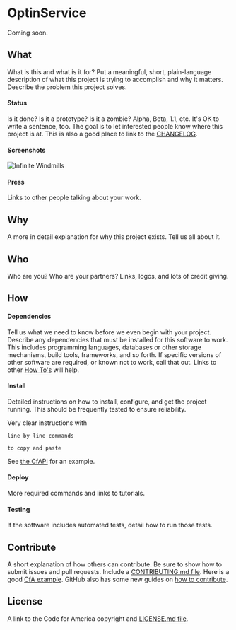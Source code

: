 # OptinService
Coming soon.

## What
What is this and what is it for? Put a meaningful, short, plain-language description of what this project is trying to accomplish and why it matters. Describe the problem this project solves.

#### Status
Is it done? Is it a prototype? Is it a zombie? Alpha, Beta, 1.1, etc. It's OK to write a sentence, too. The goal is to let interested people know where this project is at. This is also a good place to link to the [CHANGELOG](https://github.com/cfpb/ckan/blob/master/CHANGELOG.md).

#### Screenshots
![Infinite Windmills](http://i.giphy.com/SIV3ijAwkNt9C.gif)

#### Press
Links to other people talking about your work.

## Why
A more in detail explanation for why this project exists. Tell us all about it.

## Who
Who are you? Who are your partners? Links, logos, and lots of credit giving.

## How
#### Dependencies
Tell us what we need to know before we even begin with your project. Describe any dependencies that must be installed for this software to work. This includes programming languages, databases or other storage mechanisms, build tools, frameworks, and so forth. If specific versions of other software are required, or known not to work, call that out. Links to other [How To's](https://github.com/codeforamerica/howto) will help.

#### Install
Detailed instructions on how to install, configure, and get the project running. This should be frequently tested to ensure reliability.

Very clear instructions with 

`line by line commands`

`to copy and paste`

See [the CfAPI](https://github.com/codeforamerica/cfapi#installation) for an example.

#### Deploy
More required commands and links to tutorials.

#### Testing
If the software includes automated tests, detail how to run those tests.

## Contribute
A short explanation of how others can contribute. Be sure to show how to submit issues and pull requests. Include a [CONTRIBUTING.md file](https://github.com/18F/hub/blob/master/CONTRIBUTING.md). Here is a good [CfA example](https://github.com/codeforamerica/ohana-web-search/blob/master/CONTRIBUTING.md). GitHub also has some new guides on [how to contribute](https://guides.github.com/activities/contributing-to-open-source/#contributing).

## License
A link to the Code for America copyright and [LICENSE.md file](https://github.com/codeforamerica/ceviche-cms/blob/master/LICENCE.md).

